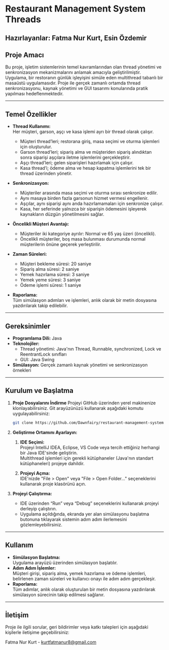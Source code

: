 # Restaurant Management System Threads

**Hazırlayanlar:** Fatma Nur Kurt, Esin Özdemir
---

## Proje Amacı

Bu proje, işletim sistemlerinin temel kavramlarından olan thread yönetimi ve senkronizasyon mekanizmalarını anlamak amacıyla geliştirilmiştir. Uygulama, bir restoranın günlük işleyişini simüle eden multithread tabanlı bir masaüstü uygulamasıdır. Proje ile gerçek zamanlı ortamda thread senkronizasyonu, kaynak yönetimi ve GUI tasarımı konularında pratik yapılması hedeflenmektedir.


---

## Temel Özellikler

- **Thread Kullanımı:**  
  Her müşteri, garson, aşçı ve kasa işlemi ayrı bir thread olarak çalışır.  
  - Müşteri thread’leri; restorana giriş, masa seçimi ve oturma işlemleri için oluşturulur.
  - Garson thread’leri; sipariş alma ve müşteriden sipariş alındıktan sonra siparişi aşçılara iletme işlemlerini gerçekleştirir.
  - Aşçı thread’leri; gelen siparişleri hazırlamak için çalışır.
  - Kasa thread’i; ödeme alma ve hesap kapatma işlemlerini tek bir thread üzerinden yönetir.

- **Senkronizasyon:**  
  - Müşteriler arasında masa seçimi ve oturma sırası senkronize edilir.
  - Aynı masaya birden fazla garsonun hizmet vermesi engellenir.
  - Aşçılar, aynı siparişi aynı anda hazırlamamaları için senkronize çalışır.
  - Kasa, her seferinde yalnızca bir siparişin ödemesini işleyerek kaynakların düzgün yönetilmesini sağlar.

- **Öncelikli Müşteri Avantajı:**  
  - Müşteriler iki kategoriye ayrılır: Normal ve 65 yaş üzeri (öncelikli).  
  - Öncelikli müşteriler, boş masa bulunması durumunda normal müşterilerin önüne geçerek yerleştirilir.

- **Zaman Süreleri:**  
  - Müşteri bekleme süresi: 20 saniye  
  - Sipariş alma süresi: 2 saniye  
  - Yemek hazırlama süresi: 3 saniye  
  - Yemek yeme süresi: 3 saniye  
  - Ödeme işlemi süresi: 1 saniye

- **Raporlama:**  
  Tüm simülasyon adımları ve işlemleri, anlık olarak bir metin dosyasına yazdırılarak takip edilebilir.

---

## Gereksinimler

- **Programlama Dili:** Java  
- **Teknolojiler:**  
  - Thread yönetimi: Java'nın Thread, Runnable, synchronized, Lock ve ReentrantLock sınıfları  
  - GUI: Java Swing  
- **Simülasyon:** Gerçek zamanlı kaynak yönetimi ve senkronizasyon örnekleri

---

## Kurulum ve Başlatma

1. **Proje Dosyalarını İndirme**
    Projeyi GitHub üzerinden yerel makinenize klonlayabilirsiniz. Git arayüzünüzü kullanarak aşağıdaki komutu uygulayabilirsiniz:

    ```bash
    git clone https://github.com/Dawnfairy/restaurant-management-system-multithreading.git

1. **Geliştirme Ortamını Ayarlayın:**

   1. **IDE Seçimi:**  
      Projeyi IntelliJ IDEA, Eclipse, VS Code veya tercih ettiğiniz herhangi bir Java IDE'sinde geliştirin.  
      Multithread işlemleri için gerekli kütüphaneler (Java'nın standart kütüphaneleri) projeye dahildir.

   2. **Projeyi Açma:**  
      IDE'nizde "File > Open" veya "File > Open Folder..." seçeneklerini kullanarak proje klasörünü açın.

2. **Projeyi Çalıştırma:**

   - IDE üzerinden “Run” veya “Debug” seçeneklerini kullanarak projeyi derleyip çalıştırın.
   - Uygulama açıldığında, ekranda yer alan simülasyonu başlatma butonuna tıklayarak sistemin adım adım ilerlemesini gözlemleyebilirsiniz.

---

## Kullanım

- **Simülasyon Başlatma:**  
  Uygulama arayüzü üzerinden simülasyon başlatılır.  
- **Adım Adım İşlemler:**  
  Müşteri girişi, sipariş alma, yemek hazırlama ve ödeme işlemleri, belirlenen zaman süreleri ve kullanıcı onayı ile adım adım gerçekleşir.  
- **Raporlama:**  
  Tüm adımlar, anlık olarak oluşturulan bir metin dosyasına yazdırılarak simülasyon sürecinin takip edilmesi sağlanır.

---

## İletişim

Proje ile ilgili sorular, geri bildirimler veya katkı talepleri için aşağıdaki kişilerle iletişime geçebilirsiniz:

  Fatma Nur Kurt - kurtfatmanur8@gmail.com
